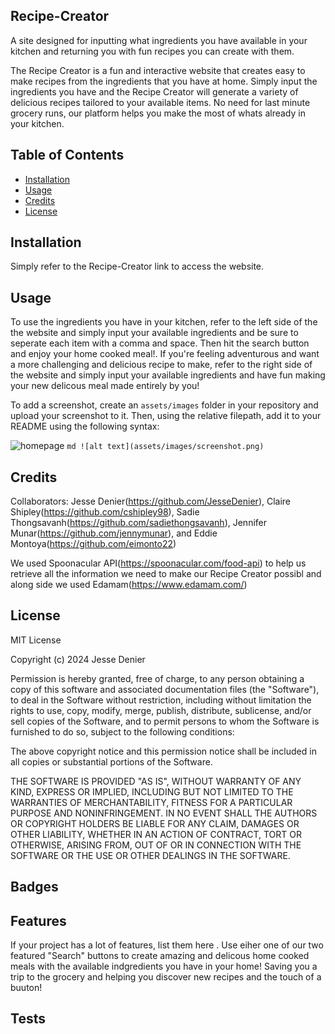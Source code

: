  ## Recipe-Creator

A site designed for inputting what ingredients you have available in your kitchen and returning you with fun recipes you can create with them.

The Recipe Creator is a fun and interactive website that creates easy to make recipes from the ingredients that you have at home. Simply input the ingredients you have and the Recipe Creator will generate a variety of delicious recipes tailored to your available items. No need for last minute grocery runs, our platform helps you make the most of whats already in your kitchen.

## Table of Contents
- [Installation](#installation)
- [Usage](#usage)
- [Credits](#credits)
- [License](#license)

## Installation

Simply refer to the Recipe-Creator link to access the website.

## Usage

To use the ingredients you have in your kitchen, refer to the left side of the the website and simply input your available ingredients and be sure to seperate each item with a comma and space. Then hit the search button and enjoy your home cooked meal!.
If you're feeling adventurous and want a more challenging and delicious recipe to make, refer to the right side of the website and simply input your available ingredients and have fun making your new delicous meal made entirely by you! 

To add a screenshot, create an `assets/images` folder in your repository and upload your screenshot to it. Then, using the relative filepath, add it to your README using the following syntax:

![homepage](assets/imgs/Recipecreator.png)
    ```md
    ![alt text](assets/images/screenshot.png)
    ```

## Credits

Collaborators: Jesse Denier(https://github.com/JesseDenier), Claire Shipley(https://github.com/cshipley98), Sadie Thongsavanh(https://github.com/sadiethongsavanh), Jennifer Munar(https://github.com/jennymunar), and Eddie Montoya(https://github.com/eimonto22)

We used Spoonacular API(https://spoonacular.com/food-api) to help us retrieve all the information we need to make our Recipe Creator possibl and along side we used Edamam(https://www.edamam.com/)


## License

MIT License

Copyright (c) 2024 Jesse Denier

Permission is hereby granted, free of charge, to any person obtaining a copy
of this software and associated documentation files (the "Software"), to deal
in the Software without restriction, including without limitation the rights
to use, copy, modify, merge, publish, distribute, sublicense, and/or sell
copies of the Software, and to permit persons to whom the Software is
furnished to do so, subject to the following conditions:

The above copyright notice and this permission notice shall be included in all
copies or substantial portions of the Software.

THE SOFTWARE IS PROVIDED "AS IS", WITHOUT WARRANTY OF ANY KIND, EXPRESS OR
IMPLIED, INCLUDING BUT NOT LIMITED TO THE WARRANTIES OF MERCHANTABILITY,
FITNESS FOR A PARTICULAR PURPOSE AND NONINFRINGEMENT. IN NO EVENT SHALL THE
AUTHORS OR COPYRIGHT HOLDERS BE LIABLE FOR ANY CLAIM, DAMAGES OR OTHER
LIABILITY, WHETHER IN AN ACTION OF CONTRACT, TORT OR OTHERWISE, ARISING FROM,
OUT OF OR IN CONNECTION WITH THE SOFTWARE OR THE USE OR OTHER DEALINGS IN THE
SOFTWARE.


## Badges


## Features

If your project has a lot of features, list them here . Use eiher one of our two featured "Search" buttons to create amazing and delicous home cooked meals with the available indgredients you have in your home! Saving you a trip to the grocery and helping you discover new recipes and the touch of a buuton!


## Tests
